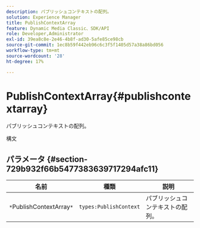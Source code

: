 ```yaml
---
description: パブリッシュコンテキストの配列。
solution: Experience Manager
title: PublishContextArray
feature: Dynamic Media Classic、SDK/API
role: Developer,Administrator
exl-id: 39ea8c8e-2e46-4b8f-ad30-5afe85ce98cb
source-git-commit: 1ec8b59f442eb96c6c3f5f1405d57a38a86bd056
workflow-type: tm+mt
source-wordcount: '28'
ht-degree: 17%

---
```


# PublishContextArray{#publishcontextarray}

パブリッシュコンテキストの配列。

構文

## パラメータ {#section-729b932f66b5477383639717294afc11}

| 名前 | 種類 | 説明 |
|---|---|---|
| `*`PublishContextArray`*` | `types:PublishContext` | パブリッシュコンテキストの配列。 |
